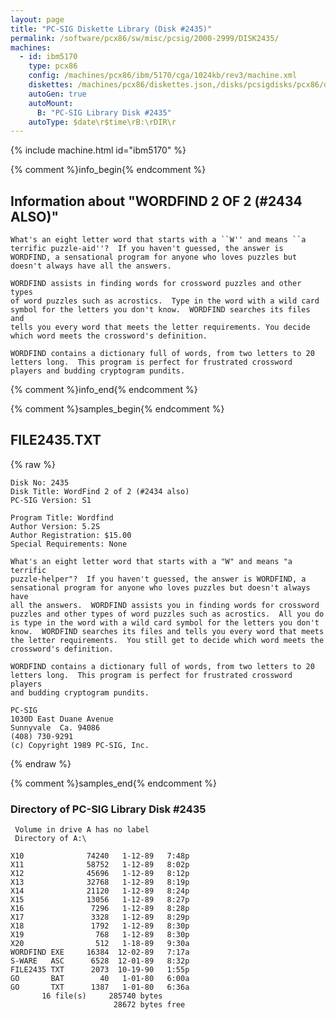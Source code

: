 ```yaml
---
layout: page
title: "PC-SIG Diskette Library (Disk #2435)"
permalink: /software/pcx86/sw/misc/pcsig/2000-2999/DISK2435/
machines:
  - id: ibm5170
    type: pcx86
    config: /machines/pcx86/ibm/5170/cga/1024kb/rev3/machine.xml
    diskettes: /machines/pcx86/diskettes.json,/disks/pcsigdisks/pcx86/diskettes.json
    autoGen: true
    autoMount:
      B: "PC-SIG Library Disk #2435"
    autoType: $date\r$time\rB:\rDIR\r
---
```


{% include machine.html id="ibm5170" %}

{% comment %}info_begin{% endcomment %}

## Information about "WORDFIND 2 OF 2 (#2434 ALSO)"

    What's an eight letter word that starts with a ``W'' and means ``a
    terrific puzzle-aid''?  If you haven't guessed, the answer is
    WORDFIND, a sensational program for anyone who loves puzzles but
    doesn't always have all the answers.
    
    WORDFIND assists in finding words for crossword puzzles and other types
    of word puzzles such as acrostics.  Type in the word with a wild card
    symbol for the letters you don't know.  WORDFIND searches its files and
    tells you every word that meets the letter requirements. You decide
    which word meets the crossword's definition.
    
    WORDFIND contains a dictionary full of words, from two letters to 20
    letters long.  This program is perfect for frustrated crossword
    players and budding cryptogram pundits.
{% comment %}info_end{% endcomment %}

{% comment %}samples_begin{% endcomment %}

## FILE2435.TXT

{% raw %}
```
Disk No: 2435                                                           
Disk Title: WordFind 2 of 2 (#2434 also)                                
PC-SIG Version: S1                                                      
                                                                        
Program Title: Wordfind                                                 
Author Version: 5.2S                                                    
Author Registration: $15.00                                             
Special Requirements: None                                              
                                                                        
What's an eight letter word that starts with a "W" and means "a terrific
puzzle-helper"?  If you haven't guessed, the answer is WORDFIND, a      
sensational program for anyone who loves puzzles but doesn't always have
all the answers.  WORDFIND assists you in finding words for crossword   
puzzles and other types of word puzzles such as acrostics.  All you do  
is type in the word with a wild card symbol for the letters you don't   
know.  WORDFIND searches its files and tells you every word that meets  
the letter requirements.  You still get to decide which word meets the  
crossword's definition.                                                 
                                                                        
WORDFIND contains a dictionary full of words, from two letters to 20    
letters long.  This program is perfect for frustrated crossword players 
and budding cryptogram pundits.                                         
                                                                        
PC-SIG                                                                  
1030D East Duane Avenue                                                 
Sunnyvale  Ca. 94086                                                    
(408) 730-9291                                                          
(c) Copyright 1989 PC-SIG, Inc.                                         
```
{% endraw %}

{% comment %}samples_end{% endcomment %}

### Directory of PC-SIG Library Disk #2435

     Volume in drive A has no label
     Directory of A:\

    X10              74240   1-12-89   7:48p
    X11              58752   1-12-89   8:02p
    X12              45696   1-12-89   8:12p
    X13              32768   1-12-89   8:19p
    X14              21120   1-12-89   8:24p
    X15              13056   1-12-89   8:27p
    X16               7296   1-12-89   8:28p
    X17               3328   1-12-89   8:29p
    X18               1792   1-12-89   8:30p
    X19                768   1-12-89   8:30p
    X20                512   1-18-89   9:30a
    WORDFIND EXE     16384  12-02-89   7:17a
    S-WARE   ASC      6528  12-01-89   8:32p
    FILE2435 TXT      2073  10-19-90   1:55p
    GO       BAT        40   1-01-80   6:00a
    GO       TXT      1387   1-01-80   6:36a
           16 file(s)     285740 bytes
                           28672 bytes free
